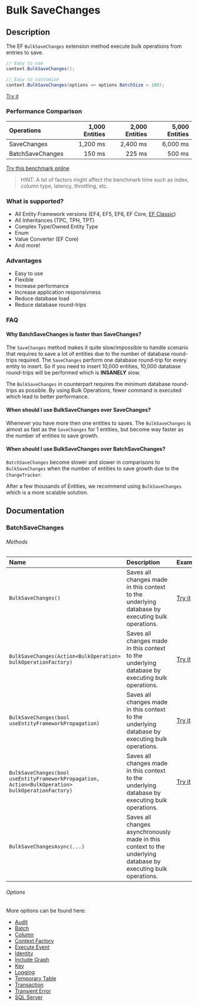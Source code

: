 # Bulk SaveChanges

## Description

The EF `BulkSaveChanges` extension method execute bulk operations from entries to save.

```csharp
// Easy to use
context.BulkSaveChanges();

// Easy to customize
context.BulkSaveChanges(options => options.BatchSize = 100);
```
[Try it](https://dotnetfiddle.net/MP65WH)

### Performance Comparison

| Operations       | 1,000 Entities | 2,000 Entities | 5,000 Entities |
| :--------------- | -------------: | -------------: | -------------: |
| SaveChanges      | 1,200 ms       | 2,400 ms       | 6,000 ms       |
| BatchSaveChanges | 150 ms         | 225 ms         | 500 ms         |

[Try this benchmark online](https://dotnetfiddle.net/4FLmNE)

> HINT: A lot of factors might affect the benchmark time such as index, column type, latency, throttling, etc.

### What is supported?
- All Entity Framework versions (EF4, EF5, EF6, EF Core, [EF Classic](https://entityframework-classic.net/))
- All Inheritances (TPC, TPH, TPT)
- Complex Type/Owned Entity Type
- Enum
- Value Converter (EF Core)
- And more!

### Advantages
- Easy to use
- Flexible
- Increase performance
- Increase application responsivness
- Reduce database load
- Reduce database round-trips

### FAQ

#### Why BatchSaveChanges is faster than SaveChanges?
The `SaveChanges` method makes it quite slow/impossible to handle scenario that requires to save a lot of entities due to the number of database round-trips required. The `SaveChanges` perform one database round-trip for every entity to insert. So if you need to insert 10,000 entities, 10,000 database round-trips will be performed which is **INSANELY** slow.

The `BulkSaveChanges` in counterpart requires the minimum database round-trips as possible. By using Bulk Operations, fewer command is executed which lead to better performance.

#### When should I use BulkSaveChanges over SaveChanges?
Whenever you have more then one entities to saves. The `BulkSaveChanges` is almost as fast as the `SaveChanges` for 1 entities, but become way faster as the number of entities to save growth.

#### When should I use BulkSaveChanges over BatchSaveChanges?
`BatchSaveChanges` become slower and slower in comparisons to `BulkSaveChanges` when the number of entities to save growth due to the `ChangeTracker`.

After a few thousands of Entities, we recommend using `BulkSaveChanges` which is a more scalable solution.

## Documentation

### BatchSaveChanges

###### Methods

| Name | Description | Example |
| :--- | :---------- | :------ |
| `BulkSaveChanges()` | Saves all changes made in this context to the underlying database by executing bulk operations. | [Try it](https://dotnetfiddle.net/nKd0mT) |
| `BulkSaveChanges(Action<BulkOperation> bulkOperationFactory)` | Saves all changes made in this context to the underlying database by executing bulk operations. | [Try it](https://dotnetfiddle.net/lJVdXR) |
| `BulkSaveChanges(bool useEntityFrameworkPropagation)` | Saves all changes made in this context to the underlying database by executing bulk operations. | [Try it](https://dotnetfiddle.net/ZWNQPA) |
| `BulkSaveChanges(bool useEntityFrameworkPropagation, Action<BulkOperation> bulkOperationFactory)` | Saves all changes made in this context to the underlying database by executing bulk operations. | [Try it](https://dotnetfiddle.net/Aqp0EK) |
| `BulkSaveChangesAsync(...)` | Saves all changes asynchronously made in this context to the underlying database by executing bulk operations. | |

###### Options
More options can be found here:

- [Audit](https://entityframework-extensions.net/audit)
- [Batch](https://entityframework-extensions.net/batch)
- [Column](https://entityframework-extensions.net/column)
- [Context Factory](https://entityframework-extensions.net/context-factory)
- [Execute Event](https://entityframework-extensions.net/execute-event)
- [Identity](https://entityframework-extensions.net/identity)
- [Include Graph](https://entityframework-extensions.net/include-graph)
- [Key](https://entityframework-extensions.net/key)
- [Logging](https://entityframework-extensions.net/logging)
- [Temporary Table](https://entityframework-extensions.net/temporary-table)
- [Transaction](https://entityframework-extensions.net/transaction)
- [Transient Error](https://entityframework-extensions.net/transient-error)
- [SQL Server](https://entityframework-extensions.net/sql-server)
